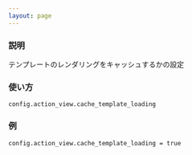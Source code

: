 ```yaml
---
layout: page
---
```

### 説明
テンプレートのレンダリングをキャッシュするかの設定

### 使い方
    config.action_view.cache_template_loading

### 例
    config.action_view.cache_template_loading = true